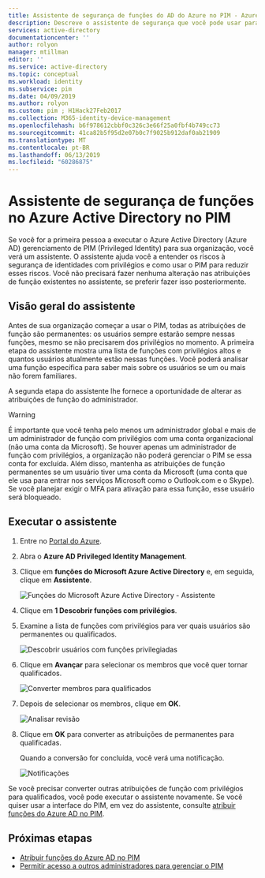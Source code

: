 ```yaml
---
title: Assistente de segurança de funções do AD do Azure no PIM - Azure Active Directory | Microsoft Docs
description: Descreve o assistente de segurança que você pode usar para converter atribuição de função privilegiadas do Azure Active Directory para qualificados usando o Azure Active Directory Privileged Identity Management (PIM).
services: active-directory
documentationcenter: ''
author: rolyon
manager: mtillman
editor: ''
ms.service: active-directory
ms.topic: conceptual
ms.workload: identity
ms.subservice: pim
ms.date: 04/09/2019
ms.author: rolyon
ms.custom: pim ; H1Hack27Feb2017
ms.collection: M365-identity-device-management
ms.openlocfilehash: b6f978612cbbf0c326c3e66f25a0fbf4b749cc73
ms.sourcegitcommit: 41ca82b5f95d2e07b0c7f9025b912daf0ab21909
ms.translationtype: MT
ms.contentlocale: pt-BR
ms.lasthandoff: 06/13/2019
ms.locfileid: "60286875"
---
```

# <a name="azure-ad-roles-security-wizard-in-pim"></a>Assistente de segurança de funções no Azure Active Directory no PIM

Se você for a primeira pessoa a executar o Azure Active Directory (Azure AD) gerenciamento de PIM (Privileged Identity) para sua organização, você verá um assistente. O assistente ajuda você a entender os riscos à segurança de identidades com privilégios e como usar o PIM para reduzir esses riscos. Você não precisará fazer nenhuma alteração nas atribuições de função existentes no assistente, se preferir fazer isso posteriormente.

## <a name="wizard-overview"></a>Visão geral do assistente

Antes de sua organização começar a usar o PIM, todas as atribuições de função são permanentes: os usuários sempre estarão sempre nessas funções, mesmo se não precisarem dos privilégios no momento. A primeira etapa do assistente mostra uma lista de funções com privilégios altos e quantos usuários atualmente estão nessas funções. Você poderá analisar uma função específica para saber mais sobre os usuários se um ou mais não forem familiares.

A segunda etapa do assistente lhe fornece a oportunidade de alterar as atribuições de função do administrador.  

> [!WARNING]
> É importante que você tenha pelo menos um administrador global e mais de um administrador de função com privilégios com uma conta organizacional (não uma conta da Microsoft). Se houver apenas um administrador de função com privilégios, a organização não poderá gerenciar o PIM se essa conta for excluída.
> Além disso, mantenha as atribuições de função permanentes se um usuário tiver uma conta da Microsoft (uma conta que ele usa para entrar nos serviços Microsoft como o Outlook.com e o Skype). Se você planejar exigir o MFA para ativação para essa função, esse usuário será bloqueado.

## <a name="run-the-wizard"></a>Executar o assistente

1. Entre no [Portal do Azure](https://portal.azure.com/).

1. Abra o **Azure AD Privileged Identity Management**.

1. Clique em **funções do Microsoft Azure Active Directory** e, em seguida, clique em **Assistente**.

    ![Funções do Microsoft Azure Active Directory - Assistente](./media/pim-security-wizard/wizard-start.png)

1. Clique em **1 Descobrir funções com privilégios**.

1. Examine a lista de funções com privilégios para ver quais usuários são permanentes ou qualificados.

    ![Descobrir usuários com funções privilegiadas](./media/pim-security-wizard/discover-privileged-roles-users.png)

1. Clique em **Avançar** para selecionar os membros que você quer tornar qualificados.

    ![Converter membros para qualificados](./media/pim-security-wizard/convert-members-eligible.png)

1. Depois de selecionar os membros, clique em **OK**.

    ![Analisar revisão](./media/pim-security-wizard/review-changes.png)

1. Clique em **OK** para converter as atribuições de permanentes para qualificadas.

    Quando a conversão for concluída, você verá uma notificação.

    ![Notificações](./media/pim-security-wizard/notification-completion.png)

Se você precisar converter outras atribuições de função com privilégios para qualificados, você pode executar o assistente novamente. Se você quiser usar a interface do PIM, em vez do assistente, consulte [atribuir funções do Azure AD no PIM](pim-how-to-add-role-to-user.md).

## <a name="next-steps"></a>Próximas etapas

- [Atribuir funções do Azure AD no PIM](pim-how-to-add-role-to-user.md)
- [Permitir acesso a outros administradores para gerenciar o PIM](pim-how-to-give-access-to-pim.md)
